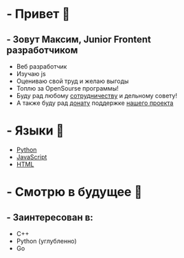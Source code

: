 # - Привет 👋
## - Зовут Максим, Junior Frontent разработчиком
- Веб разработчик
- Изучаю js
- Оцениваю свой труд и желаю выгоды
- Топлю за OpenSourse программы!
- Буду рад любому <a href="https://t.me/nekarek" target="_blank">сотрудничеству</a> и дельному совету!
- А также буду рад <a href="" target="_blank">донату</a> поддержке <a href="https://discord.gg/WfH3aqp8" target="_blank">нашего проекта</a>

# - Языки 👅
- <a href="https://github.com/python" target="_blank">Python</a>
- <a href="https://github.com/topics/javascript" target="_blank">JavaScript</a>
- <a href="https://github.com/topics/html" target="_blank">HTML</a>

# - Смотрю в будущее 🔮
## - Заинтересован в:
- C++
- Python (углубленно)
- Go

<!--
**teperkarek/teperkarek** is a ✨ _special_ ✨ repository because its `README.md` (this file) appears on your GitHub profile.

Here are some ideas to get you started:

- 🔭 I’m currently working on ...
- 🌱 I’m currently learning ...
- 👯 I’m looking to collaborate on ...
- 🤔 I’m looking for help with ...
- 💬 Ask me about ...
- 📫 How to reach me: ...
- 😄 Pronouns: ...
- ⚡ Fun fact: ...
-->
